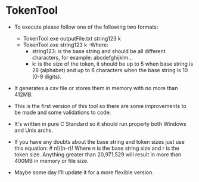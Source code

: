 # TokenTool
- To execute please follow one of the following two formats:
  - TokenTool.exe outputFile.txt string123 k
  - TokenTool.exe string123 k
-Where:
    - string123: is the base string and should be all different characters, for example: abcdefghijklm...
    - k: is the size of the token, it should be up to 5 when base string is 26 (alphabet) and up to 6 characters when the base string is 10 (0-9 digits).
  
- It generates a csv file or stores them in memory with no more than 412MB.
- This is the first version of this tool so there are some improvements to be made and some validations to code.
- It's written in pure C Standard so it should run properly both Windows and Unix archs.
- If you have any doubts about the base string and token sizes just use this equation: # n!/(n-r)! Where n is the base string size and r is the token size. Anything greater than 20,971,529 will result in more than 400MB in memory or file size.
- Maybe some day I'll update it for a more flexible version.

